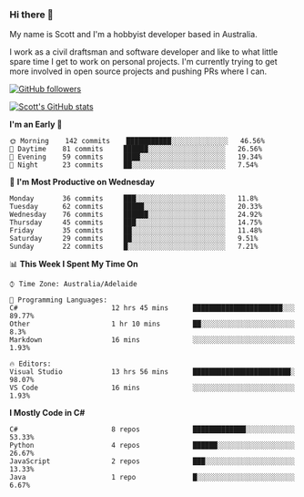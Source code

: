 ### Hi there 👋

My name is Scott and I'm a hobbyist developer based in Australia.

I work as a civil draftsman and software developer and like to what little spare time I get to work on personal projects. I'm currently trying to get more involved in open source projects and pushing PRs where I can. 

[![GitHub followers](https://img.shields.io/github/followers/puppetsw?label=Follow&style=social)](https://github.com/puppetsw?tab=followers)

[![Scott's GitHub stats](https://github-readme-stats.vercel.app/api?username=puppetsw&show_icons=true&theme=dark)](https://github.com/anuraghazra/github-readme-stats)

<!--START_SECTION:waka-->
**I'm an Early 🐤** 

```text
🌞 Morning    142 commits    ███████████░░░░░░░░░░░░░░   46.56% 
🌆 Daytime    81 commits     ██████░░░░░░░░░░░░░░░░░░░   26.56% 
🌃 Evening    59 commits     ████░░░░░░░░░░░░░░░░░░░░░   19.34% 
🌙 Night      23 commits     ██░░░░░░░░░░░░░░░░░░░░░░░   7.54%

```
📅 **I'm Most Productive on Wednesday** 

```text
Monday       36 commits     ███░░░░░░░░░░░░░░░░░░░░░░   11.8% 
Tuesday      62 commits     █████░░░░░░░░░░░░░░░░░░░░   20.33% 
Wednesday    76 commits     ██████░░░░░░░░░░░░░░░░░░░   24.92% 
Thursday     45 commits     ███░░░░░░░░░░░░░░░░░░░░░░   14.75% 
Friday       35 commits     ██░░░░░░░░░░░░░░░░░░░░░░░   11.48% 
Saturday     29 commits     ██░░░░░░░░░░░░░░░░░░░░░░░   9.51% 
Sunday       22 commits     █░░░░░░░░░░░░░░░░░░░░░░░░   7.21%

```


📊 **This Week I Spent My Time On** 

```text
⌚︎ Time Zone: Australia/Adelaide

💬 Programming Languages: 
C#                       12 hrs 45 mins      ██████████████████████░░░   89.77% 
Other                    1 hr 10 mins        ██░░░░░░░░░░░░░░░░░░░░░░░   8.3% 
Markdown                 16 mins             ░░░░░░░░░░░░░░░░░░░░░░░░░   1.93%

🔥 Editors: 
Visual Studio            13 hrs 56 mins      ████████████████████████░   98.07% 
VS Code                  16 mins             ░░░░░░░░░░░░░░░░░░░░░░░░░   1.93%

```

**I Mostly Code in C#** 

```text
C#                       8 repos             █████████████░░░░░░░░░░░░   53.33% 
Python                   4 repos             ██████░░░░░░░░░░░░░░░░░░░   26.67% 
JavaScript               2 repos             ███░░░░░░░░░░░░░░░░░░░░░░   13.33% 
Java                     1 repo              █░░░░░░░░░░░░░░░░░░░░░░░░   6.67%

```



<!--END_SECTION:waka-->

<!--
**puppetsw/puppetsw** is a ✨ _special_ ✨ repository because its `README.md` (this file) appears on your GitHub profile.

Here are some ideas to get you started:

- 🔭 I’m currently working on ...
- 🌱 I’m currently learning ...
- 👯 I’m looking to collaborate on ...
- 🤔 I’m looking for help with ...
- 💬 Ask me about ...
- 📫 How to reach me: ...
- 😄 Pronouns: ...
- ⚡ Fun fact: ...
-->

